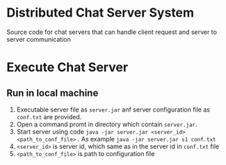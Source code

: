 # Distributed Chat Server System
Source code for chat servers that can handle client request and server to server communication

# Execute Chat Server
## Run in local machine
1. Executable server file as `server.jar` anf server configuration file as `conf.txt` are provided.
2. Open a command promt in directory which contain `server.jar`.
3. Start server using code
`java -jar server.jar <server_id> <path_to_conf_file>` . As example `java -jar server.jar s1 conf.txt`
4. `<server_id>` is server id, which same as in the server id in `conf.txt` file
5. `<path_to_conf_file>` is path to configuration file


